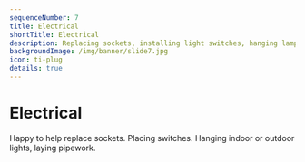 ```yaml
---
sequenceNumber: 7
title: Electrical  
shortTitle: Electrical
description: Replacing sockets, installing light switches, hanging lamps, laying pipework.
backgroundImage: /img/banner/slide7.jpg
icon: ti-plug
details: true
---
```

# Electrical

Happy to help replace sockets. Placing switches. Hanging indoor or outdoor lights, laying pipework.